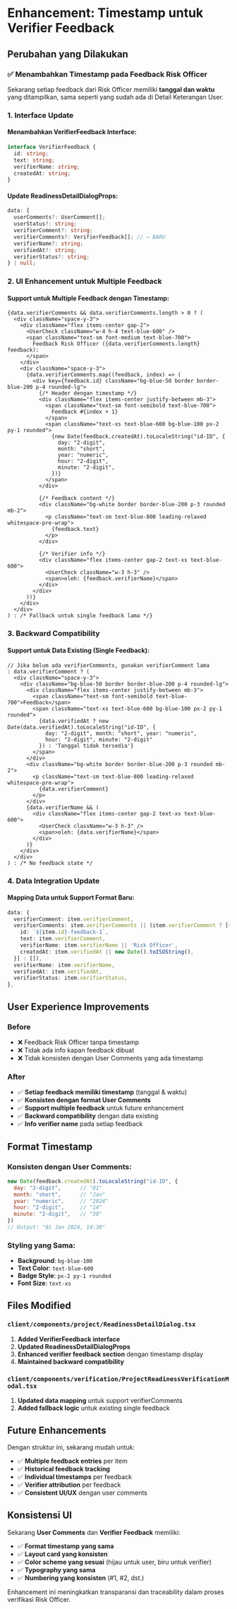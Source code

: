 # Enhancement: Timestamp untuk Verifier Feedback

## Perubahan yang Dilakukan

### ✅ **Menambahkan Timestamp pada Feedback Risk Officer**

Sekarang setiap feedback dari Risk Officer memiliki **tanggal dan waktu** yang ditampilkan, sama seperti yang sudah ada di Detail Keterangan User.

### 1. **Interface Update** 

#### Menambahkan VerifierFeedback Interface:
```typescript
interface VerifierFeedback {
  id: string;
  text: string;
  verifierName: string;
  createdAt: string;
}
```

#### Update ReadinessDetailDialogProps:
```typescript
data: {
  userComments?: UserComment[];
  userStatus?: string;
  verifierComment?: string;
  verifierComments?: VerifierFeedback[]; // ← BARU
  verifierName?: string;
  verifiedAt?: string;
  verifierStatus?: string;
} | null;
```

### 2. **UI Enhancement untuk Multiple Feedback**

#### Support untuk Multiple Feedback dengan Timestamp:
```tsx
{data.verifierComments && data.verifierComments.length > 0 ? (
  <div className="space-y-3">
    <div className="flex items-center gap-2">
      <UserCheck className="w-4 h-4 text-blue-600" />
      <span className="text-sm font-medium text-blue-700">
        Feedback Risk Officer ({data.verifierComments.length} feedback):
      </span>
    </div>
    <div className="space-y-3">
      {data.verifierComments.map((feedback, index) => (
        <div key={feedback.id} className="bg-blue-50 border border-blue-200 p-4 rounded-lg">
          {/* Header dengan timestamp */}
          <div className="flex items-center justify-between mb-3">
            <span className="text-sm font-semibold text-blue-700">
              Feedback #{index + 1}
            </span>
            <span className="text-xs text-blue-600 bg-blue-100 px-2 py-1 rounded">
              {new Date(feedback.createdAt).toLocaleString("id-ID", {
                day: "2-digit",
                month: "short", 
                year: "numeric",
                hour: "2-digit",
                minute: "2-digit",
              })}
            </span>
          </div>
          
          {/* Feedback content */}
          <div className="bg-white border border-blue-200 p-3 rounded mb-2">
            <p className="text-sm text-blue-800 leading-relaxed whitespace-pre-wrap">
              {feedback.text}
            </p>
          </div>
          
          {/* Verifier info */}
          <div className="flex items-center gap-2 text-xs text-blue-600">
            <UserCheck className="w-3 h-3" />
            <span>oleh: {feedback.verifierName}</span>
          </div>
        </div>
      ))}
    </div>
  </div>
) : /* Fallback untuk single feedback lama */}
```

### 3. **Backward Compatibility**

#### Support untuk Data Existing (Single Feedback):
```tsx
// Jika belum ada verifierComments, gunakan verifierComment lama
: data.verifierComment ? (
  <div className="space-y-3">
    <div className="bg-blue-50 border border-blue-200 p-4 rounded-lg">
      <div className="flex items-center justify-between mb-3">
        <span className="text-sm font-semibold text-blue-700">Feedback</span>
        <span className="text-xs text-blue-600 bg-blue-100 px-2 py-1 rounded">
          {data.verifiedAt ? new Date(data.verifiedAt).toLocaleString("id-ID", {
            day: "2-digit", month: "short", year: "numeric",
            hour: "2-digit", minute: "2-digit"
          }) : 'Tanggal tidak tersedia'}
        </span>
      </div>
      <div className="bg-white border border-blue-200 p-3 rounded mb-2">
        <p className="text-sm text-blue-800 leading-relaxed whitespace-pre-wrap">
          {data.verifierComment}
        </p>
      </div>
      {data.verifierName && (
        <div className="flex items-center gap-2 text-xs text-blue-600">
          <UserCheck className="w-3 h-3" />
          <span>oleh: {data.verifierName}</span>
        </div>
      )}
    </div>
  </div>
) : /* No feedback state */
```

### 4. **Data Integration Update**

#### Mapping Data untuk Support Format Baru:
```typescript
data: {
  verifierComment: item.verifierComment,
  verifierComments: item.verifierComments || (item.verifierComment ? [{
    id: `${item.id}-feedback-1`,
    text: item.verifierComment,
    verifierName: item.verifierName || 'Risk Officer',
    createdAt: item.verifiedAt || new Date().toISOString(),
  }] : []),
  verifierName: item.verifierName,
  verifiedAt: item.verifiedAt,
  verifierStatus: item.verifierStatus,
},
```

## User Experience Improvements

### Before
- ❌ Feedback Risk Officer tanpa timestamp
- ❌ Tidak ada info kapan feedback dibuat
- ❌ Tidak konsisten dengan User Comments yang ada timestamp

### After  
- ✅ **Setiap feedback memiliki timestamp** (tanggal & waktu)
- ✅ **Konsisten dengan format User Comments**
- ✅ **Support multiple feedback** untuk future enhancement
- ✅ **Backward compatibility** dengan data existing
- ✅ **Info verifier name** pada setiap feedback

## Format Timestamp

### Konsisten dengan User Comments:
```javascript
new Date(feedback.createdAt).toLocaleString("id-ID", {
  day: "2-digit",      // "01"
  month: "short",      // "Jan"  
  year: "numeric",     // "2024"
  hour: "2-digit",     // "14"
  minute: "2-digit",   // "30"
})
// Output: "01 Jan 2024, 14:30"
```

### Styling yang Sama:
- **Background**: `bg-blue-100` 
- **Text Color**: `text-blue-600`
- **Badge Style**: `px-2 py-1 rounded`
- **Font Size**: `text-xs`

## Files Modified

### `client/components/project/ReadinessDetailDialog.tsx`
1. **Added VerifierFeedback interface**
2. **Updated ReadinessDetailDialogProps** 
3. **Enhanced verifier feedback section** dengan timestamp display
4. **Maintained backward compatibility**

### `client/components/verification/ProjectReadinessVerificationModal.tsx`
1. **Updated data mapping** untuk support verifierComments
2. **Added fallback logic** untuk existing single feedback

## Future Enhancements

Dengan struktur ini, sekarang mudah untuk:
- ✅ **Multiple feedback entries** per item
- ✅ **Historical feedback tracking**
- ✅ **Individual timestamps** per feedback
- ✅ **Verifier attribution** per feedback
- ✅ **Consistent UI/UX** dengan user comments

## Konsistensi UI

Sekarang **User Comments** dan **Verifier Feedback** memiliki:
- ✅ **Format timestamp yang sama**
- ✅ **Layout card yang konsisten**
- ✅ **Color scheme yang sesuai** (hijau untuk user, biru untuk verifier)
- ✅ **Typography yang sama**
- ✅ **Numbering yang konsisten** (#1, #2, dst.)

Enhancement ini meningkatkan transparansi dan traceability dalam proses verifikasi Risk Officer.
